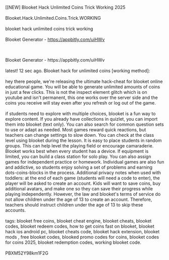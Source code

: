 [[NEW] Blooket Hack Unlimited Coins Trick Working 2025
<br>
<br>Blooket.Hack.Unlimited.Coins.Trick.WORKING
<br>
<br>blooket hack unlimited coins trick working
<br>
<br>Blooket Generator - https://appbitly.com/uiHWv

<br>
<br>Blooket Generator - https://appbitly.com/uiHWv

<br>
<br>latest! 12 sec ago. Blooket hack for unlimited coins [working method]:
<br>
<br>hey there people, we're releasing the ultimate hack-cheat for blooket online educational game. You will be able to generate unlimited amounts of coins in just a few clicks. This is not the inspect element glitch which is on youtube and isn't permanent, this one works over the server side and the coins you receive will stay even after you refresh or log out of the game.
<br>
<br>if students need to explore with multiple choices, blooket is a fun way to explore content. If you already have collections in quizlet, you can import them into blooket (text only). You can also search for common question sets to use or adapt as needed. Most games reward quick reactions, but teachers can change settings to slow down. You can check at the class level using blooket during the lesson. It is easy to place students in random groups. This can help level the playing field or encourage camaraderie. Blooket works best when every student has a device. If equipment is limited, you can build a class station for solo play. You can also assign games for independent practice or homework. Individual games are also fun and addictive, so students enjoy solving a set of problems and earning dots-coins-blocks in the process. Additional privacy notes when used with toddlers: at the end of each game (students will need a code to enter), the player will be asked to create an account. Kids will want to save coins, buy additional avatars, and make one so they can save their progress while playing independently. However, the law and blooket's terms of service do not allow children under the age of 13 to create an account. Therefore, teachers should instruct children under the age of 13 to skip these accounts.
<br>
<br>tags: blooket free coins, blooket cheat engine, blooket cheats, blooket codes, blooket redeem codes, how to get coins fast on blooket, blooket hack ios android pc, blooket cheats code, blooket hack extension, blooket mods , free blooket codes, blooked promo codes for coins, blooket codes for coins 2025, blooket redemption codes, working blooket code.
<br>
<br>PBXM52Y98km1F2G
